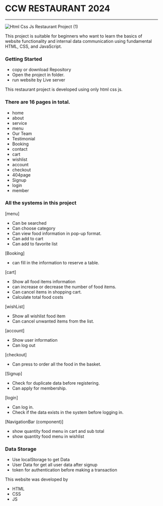 # CCW RESTAURANT 2024
---
![Html Css Js Restaurant Project (1)](https://github.com/user-attachments/assets/7ea37630-9aac-4990-b5aa-91bf61abc71f)

This project is suitable for beginners who want to learn the basics of website functionality and internal data communication using fundamental HTML, CSS, and JavaScript.

### Getting Started
- copy or download Repository
- Open the project in folder.
- run website by Live server


This restaurant project is developed using only html css js. 


### There are 16 pages in total.
- home
- about
- service
- menu
- Our Team 
- Testimonial
- Booking
- contact
- cart
- wishlist
- account
- checkout
- 404page
- Signup
- login
- member

### All the systems in this project
[menu]
- Can be searched
- Can choose category
- Can view food information in pop-up format.
- Can add to cart
- Can add to favorite list

[Booking]
- can fill in the information to reserve a table.

[cart]
- Show all food items information
- can increase or decrease the number of food items.
- Can cancel items in shopping cart.
- Calculate total food costs

[wishList]
- Show all wishlist food item
- Can cancel unwanted items from the list.

[account]
- Show user information
- Can log out

[checkout]
- Can press to order all the food in the basket.

[Signup]
-  Check for duplicate data before registering.
- Can apply for membership.

[login]
- Can log in.
- Check if the data exists in the system before logging in.

[NavigationBar (component)]
- show quantity food menu in cart and sub total
- show quantity food menu in wishlist


### Data Storage
- Use localStorage to get Data 
- User Data for get all user data after signup 
- token for authentication before making a transaction

This website was developed by
- HTML
- CSS
- JS

